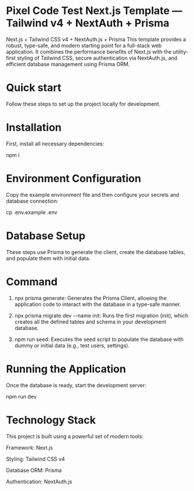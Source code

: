 
# Pixel Code Test Next.js Template — Tailwind v4 + NextAuth + Prisma

Next.js + Tailwind CSS v4 + NextAuth.js + Prisma
This template provides a robust, type-safe, and modern starting point for a full-stack web application. It combines the performance benefits of Next.js with the utility-first styling of Tailwind CSS, secure authentication via NextAuth.js, and efficient database management using Prisma ORM.

# Quick start

Follow these steps to set up the project locally for development.

# Installation

First, install all necessary dependencies:

npm i


# Environment Configuration
Copy the example environment file and then configure your secrets and database connection:

cp .env.example .env


# Database Setup
These steps use Prisma to generate the client, create the database tables, and populate them with initial data.

# Command

1. npx prisma generate: Generates the Prisma Client, allowing the application code to interact with the database in a type-safe manner.

2. npx prisma migrate dev --name init: Runs the first migration (init), which creates all the defined tables and schema in your development database.

3. npm run seed: Executes the seed script to populate the database with dummy or initial data (e.g., test users, settings).


# Running the Application
Once the database is ready, start the development server:

npm run dev


# Technology Stack

This project is built using a powerful set of modern tools:

Framework:       Next.js

Styling:         Tailwind CSS v4

Database ORM:    Prisma

Authentication:  NextAuth.js



